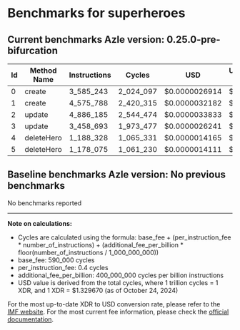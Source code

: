 # Benchmarks for superheroes

## Current benchmarks Azle version: 0.25.0-pre-bifurcation

| Id  | Method Name | Instructions | Cycles    | USD           | USD/Million Calls |
| --- | ----------- | ------------ | --------- | ------------- | ----------------- |
| 0   | create      | 3_585_243    | 2_024_097 | $0.0000026914 | $2.69             |
| 1   | create      | 4_575_788    | 2_420_315 | $0.0000032182 | $3.21             |
| 2   | update      | 4_886_185    | 2_544_474 | $0.0000033833 | $3.38             |
| 3   | update      | 3_458_693    | 1_973_477 | $0.0000026241 | $2.62             |
| 4   | deleteHero  | 1_188_328    | 1_065_331 | $0.0000014165 | $1.41             |
| 5   | deleteHero  | 1_178_075    | 1_061_230 | $0.0000014111 | $1.41             |

## Baseline benchmarks Azle version: No previous benchmarks

No benchmarks reported

---

**Note on calculations:**

-   Cycles are calculated using the formula: base_fee + (per_instruction_fee \* number_of_instructions) + (additional_fee_per_billion \* floor(number_of_instructions / 1_000_000_000))
-   base_fee: 590_000 cycles
-   per_instruction_fee: 0.4 cycles
-   additional_fee_per_billion: 400_000_000 cycles per billion instructions
-   USD value is derived from the total cycles, where 1 trillion cycles = 1 XDR, and 1 XDR = $1.329670 (as of October 24, 2024)

For the most up-to-date XDR to USD conversion rate, please refer to the [IMF website](https://www.imf.org/external/np/fin/data/rms_sdrv.aspx).
For the most current fee information, please check the [official documentation](https://internetcomputer.org/docs/current/developer-docs/gas-cost#execution).
